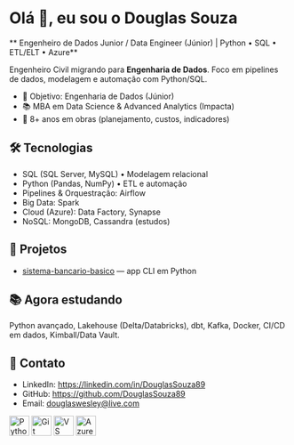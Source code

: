 # Olá 👋, eu sou o Douglas Souza


** Engenheiro de Dados Junior / Data Engineer (Júnior) | Python • SQL • ETL/ELT • Azure**

Engenheiro Civil migrando para **Engenharia de Dados**. Foco em pipelines de dados, modelagem e automação com Python/SQL.

- 🎯 Objetivo: Engenharia de Dados (Júnior)
- 📚 MBA em Data Science & Advanced Analytics (Impacta)
- 🧱 8+ anos em obras (planejamento, custos, indicadores)

## 🛠️ Tecnologias
- SQL (SQL Server, MySQL) • Modelagem relacional
- Python (Pandas, NumPy) • ETL e automação
- Pipelines & Orquestração: Airflow
- Big Data: Spark
- Cloud (Azure): Data Factory, Synapse
- NoSQL: MongoDB, Cassandra (estudos)

## 🚀 Projetos
- [sistema-bancario-basico](https://github.com/DouglasSouza89/sistema-bancario-basico) — app CLI em Python


## 📚 Agora estudando
Python avançado, Lakehouse (Delta/Databricks), dbt, Kafka, Docker, CI/CD em dados, Kimball/Data Vault.

## 🔗 Contato
- LinkedIn: https://linkedin.com/in/DouglasSouza89  
- GitHub: https://github.com/DouglasSouza89  
- Email: douglaswesley@live.com

<!-- Ícones opcionais -->
<p align="left">
  <a href="https://www.python.org/" target="_blank"><img src="https://raw.githubusercontent.com/danielcranney/readme-generator/main/public/icons/skills/python-colored.svg" alt="Python" width="36" height="36" /></a>
  <a href="https://git-scm.com/" target="_blank"><img src="https://raw.githubusercontent.com/danielcranney/readme-generator/main/public/icons/skills/git-colored.svg" alt="Git" width="36" height="36" /></a>
  <a href="https://code.visualstudio.com/" target="_blank"><img src="https://raw.githubusercontent.com/danielcranney/readme-generator/main/public/icons/skills/visualstudiocode-colored.svg" alt="VS Code" width="36" height="36" /></a>
  <a href="https://portal.azure.com/" target="_blank"><img src="https://raw.githubusercontent.com/danielcranney/readme-generator/main/public/icons/skills/azure-colored.svg" alt="Azure" width="36" height="36" /></a>
</p>
